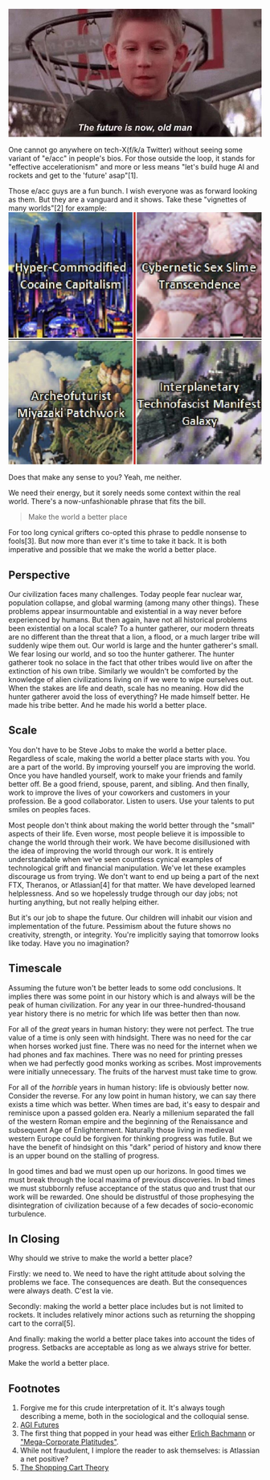 <!--
.. title: Make the World a Better Place: e/acc for the Rest of Us
.. slug: make-the-world-a-better-place-eacc-for-the-rest-of-us
.. date: 2024-11-12 20:38:15 UTC-08:00
.. tags: Future
.. category: 
.. link: 
.. description: 
.. type: text
.. author: Emmett McDow
-->

![The Future Is Now Old Man](/images/world/2gi1lylqezh21.jpg)

One cannot go anywhere on tech-X(f/k/a Twitter) without seeing some variant of "e/acc" in people's bios. For those outside the loop, it stands for "effective accelerationism" and more or less means "let's build huge AI and rockets and get to the 'future' asap"[1].

Those e/acc guys are a fun bunch. I wish everyone was as forward looking as them. But they are a vanguard and it shows. Take these "vignettes of many worlds"[2] for example:
![Cocaine Capitalism](/images/world/roon.jpeg)

Does that make any sense to you? Yeah, me neither.

We need their energy, but it sorely needs some context within the real world. There's a now-unfashionable phrase that fits the bill.

> Make the world a better place

For too long cynical grifters co-opted this phrase to peddle nonsense to fools[3]. But now more than ever it's time to take it back. It is both imperative and possible that we make the world a better place.

## Perspective
Our civilization faces many challenges. Today people fear nuclear war, population collapse, and global warming (among many other things). These problems appear insurmountable and existential in a way never before experienced by humans. But then again, have not all historical problems been existential on a local scale? To a hunter gatherer, our modern threats are no different than the threat that a lion, a flood, or a much larger tribe will suddenly wipe them out. Our world is large and the hunter gatherer's small. We fear losing our world, and so too the hunter gatherer. The hunter gatherer took no solace in the fact that other tribes would live on after the extinction of his own tribe. Similarly we wouldn't be comforted by the knowledge of alien civilizations living on if we were to wipe ourselves out. When the stakes are life and death, scale has no meaning. How did the hunter gatherer avoid the loss of everything? He made himself better. He made his tribe better. And he made his world a better place.

## Scale
You don't have to be Steve Jobs to make the world a better place. Regardless of scale, making the world a better place starts with you. You are a part of the world. By improving yourself you are improving the world. Once you have handled yourself, work to make your friends and family better off. Be a good friend, spouse, parent, and sibling. And then finally, work to improve the lives of your coworkers and customers in your profession. Be a good collaborator. Listen to users. Use your talents to put smiles on peoples faces.

Most people don't think about making the world better through the "small" aspects of their life. Even worse, most people believe it is impossible to change the world through their work. We have become disillusioned with the idea of improving the world through our work. It is entirely understandable when we've seen countless cynical examples of technological grift and financial manipulation. We've let these examples discourage us from trying. We don't want to end up being a part of the next FTX, Theranos, or Atlassian[4] for that matter. We have developed learned helplessness. And so we hopelessly trudge through our day jobs; not hurting anything, but not really helping either.

But it's our job to shape the future. Our children will inhabit our vision and implementation of the future. Pessimism about the future shows no creativity, strength, or integrity. You're implicitly saying that tomorrow looks like today. Have you no imagination?

## Timescale
Assuming the future won't be better leads to some odd conclusions. It implies there was some point in our history which is and always will be the peak of human civilization. For any year in our three-hundred-thousand year history there is no metric for which life was better then than now. 

For all of the *great* years in human history: they were not perfect. The true value of a time is only seen with hindsight. There was no need for the car when horses worked just fine. There was no need for the internet when we had phones and fax machines. There was no need for printing presses when we had perfectly good monks working as scribes. Most improvements were initially unnecessary. The fruits of the harvest must take time to grow.

For all of the *horrible* years in human history: life is obviously better now. Consider the reverse. For any low point in human history, we can say there exists a time which was better. When times are bad, it's easy to despair and reminisce upon a passed golden era. Nearly a millenium separated the fall of the western Roman empire and the beginning of the Renaissance and subsequent Age of Enlightenment. Naturally those living in medieval western Europe could be forgiven for thinking progress was futile. But we have the benefit of hindsight on this "dark" period of history and know there is an upper bound on the stalling of progress.

In good times and bad we must open up our horizons. In good times we must break through the local maxima of previous discoveries. In bad times we must stubbornly refuse acceptance of the status quo and trust that our work will be rewarded. One should be distrustful of those prophesying the disintegration of civilization because of a few decades of socio-economic turbulence.

## In Closing
Why should we strive to make the world a better place?

Firstly: we need to. We need to have the right attitude about solving the problems we face. The consequences are death. But the consequences were always death. C'est la vie.

Secondly: making the world a better place includes but is not limited to rockets. It includes relatively minor actions such as returning the shopping cart to the corral[5].

And finally: making the world a better place takes into account the tides of progress. Setbacks are acceptable as long as we always strive for better.

Make the world a better place.

## Footnotes
1. Forgive me for this crude interpretation of it. It's always tough describing a meme, both in the sociological and the colloquial sense.
2. [AGI Futures](https://roonscape.ai/p/agi-futures?utm_campaign=post&utm_medium=web)
3. The first thing that popped in your head was either [Erlich Bachmann](https://www.youtube.com/watch?v=4tLvzyb3_Uc) or ["Mega-Corporate Platitudes"](https://en.wikipedia.org/wiki/Live_for_Now).
4. While not fraudulent, I implore the reader to ask themselves: is Atlassian a net positive?
5. [The Shopping Cart Theory](https://en.wikipedia.org/wiki/Shopping_cart_theory)
